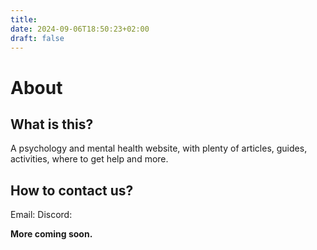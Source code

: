 ```yaml
---
title: 
date: 2024-09-06T18:50:23+02:00
draft: false
---
```


# About

## What is this? 

A psychology and mental health website, with plenty of articles, guides, activities, where to get help and more.

## How to contact us?

Email:
Discord:

**More coming soon.**


